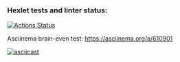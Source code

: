### Hexlet tests and linter status:
[![Actions Status](https://github.com/Zvezdowski/frontend-project-44/workflows/hexlet-check/badge.svg)](https://github.com/Zvezdowski/frontend-project-44/actions)

Asciinema brain-even test: https://asciinema.org/a/610901

[![asciicast](https://asciinema.org/a/oQX6E47IokqRXdu6y7lvKJJNk.svg)](https://asciinema.org/a/oQX6E47IokqRXdu6y7lvKJJNk)
